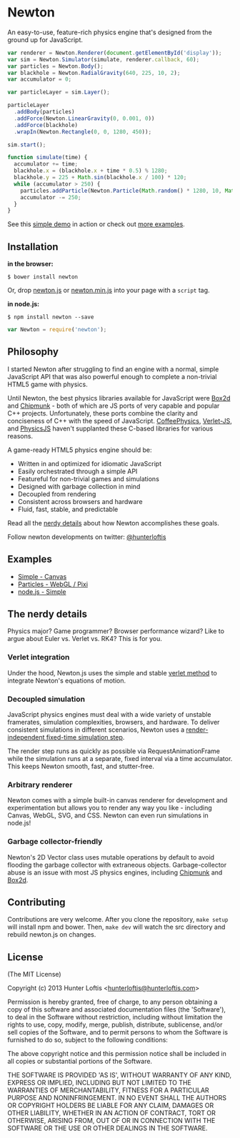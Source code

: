 # Newton

An easy-to-use, feature-rich physics engine that's designed from the ground up for JavaScript.

```js
var renderer = Newton.Renderer(document.getElementById('display'));
var sim = Newton.Simulator(simulate, renderer.callback, 60);
var particles = Newton.Body();
var blackhole = Newton.RadialGravity(640, 225, 10, 2);
var accumulator = 0;

var particleLayer = sim.Layer();

particleLayer
  .addBody(particles)
  .addForce(Newton.LinearGravity(0, 0.001, 0))
  .addForce(blackhole)
  .wrapIn(Newton.Rectangle(0, 0, 1280, 450));

sim.start();

function simulate(time) {
  accumulator += time;
  blackhole.x = (blackhole.x + time * 0.5) % 1280;
  blackhole.y = 225 + Math.sin(blackhole.x / 100) * 120;
  while (accumulator > 250) {
    particles.addParticle(Newton.Particle(Math.random() * 1280, 10, Math.random() * 5 + 1));
    accumulator -= 250;
  }
}
```

See this
[simple demo](http://hunterloftis.github.io/newton/examples/simple) in action or check out
[more examples](#examples).

## Installation

**in the browser:**

```
$ bower install newton
```

Or, drop
[newton.js](https://raw.github.com/hunterloftis/newton/master/newton.js) or
[newton.min.js](https://raw.github.com/hunterloftis/newton/master/newton.min.js)
into your page with a `script` tag.

**in node.js:**

```
$ npm install newton --save
```

```js
var Newton = require('newton');
```

## Philosophy

I started Newton after struggling to find an engine
with a normal, simple JavaScript API that was also
powerful enough to complete a non-trivial HTML5 game with physics.

Until Newton, the best physics libraries available for JavaScript were
[Box2d](https://github.com/kripken/box2d.js/) and
[Chipmunk](https://github.com/josephg/Chipmunk-js) -
both of which are JS ports of very capable and popular C++ projects.
Unfortunately, these ports combine the clarity and conciseness of C++ with the speed of JavaScript.
[CoffeePhysics](https://github.com/soulwire/Coffee-Physics),
[Verlet-JS](https://github.com/subprotocol/verlet-js), and
[PhysicsJS](https://github.com/wellcaffeinated/PhysicsJS)
haven't supplanted these C-based libraries for various reasons.

A game-ready HTML5 physics engine should be:

- Written in and optimized for idiomatic JavaScript
- Easily orchestrated through a simple API
- Featureful for non-trivial games and simulations
- Designed with garbage collection in mind
- Decoupled from rendering
- Consistent across browsers and hardware
- Fluid, fast, stable, and predictable

Read all the [nerdy details](#the-nerdy-details) about how Newton accomplishes these goals.

Follow newton developments on twitter: [@hunterloftis](http://twitter.com/hunterloftis)

## Examples

- [Simple - Canvas](http://hunterloftis.github.io/newton/examples/simple)
- [Particles - WebGL / Pixi](http://hunterloftis.github.io/newton/examples/particles)
- [node.js - Simple](https://github.com/hunterloftis/newton/blob/master/examples/node/simple.js)

## The nerdy details

Physics major?
Game programmer?
Browser performance wizard?
Like to argue about Euler vs. Verlet vs. RK4?
This is for you.

### Verlet integration

Under the hood, Newton.js uses the simple and stable
[verlet method](http://www.gamedev.net/page/resources/_/technical/math-and-physics/a-verlet-based-approach-for-2d-game-physics-r2714)
to integrate Newton's equations of motion.

### Decoupled simulation

JavaScript physics engines must deal with a wide variety of unstable framerates,
simulation complexities,
browsers, and hardware. To deliver consistent simulations in different scenarios, Newton uses a
[render-independent fixed-time simulation step](http://gafferongames.com/game-physics/fix-your-timestep/).

The render step runs as quickly as possible via RequestAnimationFrame while the simulation runs at a separate,
fixed interval via a time accumulator. This keeps Newton smooth, fast, and stutter-free.

### Arbitrary renderer

Newton comes with a simple built-in canvas renderer for development and experimentation but allows
you to render any way you like - including Canvas, WebGL, SVG, and CSS. Newton can even run simulations
in node.js!

### Garbage collector-friendly

Newton's 2D Vector class uses mutable operations by default to avoid flooding the garbage
collector with extraneous objects. Garbage-collector abuse is an issue with most JS physics engines,
including
[Chipmunk](https://groups.google.com/forum/#!topic/v8-users/e9HNSVoovEU) and
[Box2d](https://www.scirra.com/blog/76/how-to-write-low-garbage-real-time-javascript).

## Contributing

Contributions are very welcome.
After you clone the repository, `make setup` will install npm and bower.
Then, `make dev` will watch the src directory and rebuild newton.js on changes.

## License

(The MIT License)

Copyright (c) 2013 Hunter Loftis &lt;hunterloftis@hunterloftis.com&gt;

Permission is hereby granted, free of charge, to any person obtaining a copy of this software and associated documentation files (the 'Software'), to deal in the Software without restriction, including without limitation the rights to use, copy, modify, merge, publish, distribute, sublicense, and/or sell copies of the Software, and to permit persons to whom the Software is furnished to do so, subject to the following conditions:

The above copyright notice and this permission notice shall be included in all copies or substantial portions of the Software.

THE SOFTWARE IS PROVIDED 'AS IS', WITHOUT WARRANTY OF ANY KIND, EXPRESS OR IMPLIED, INCLUDING BUT NOT LIMITED TO THE WARRANTIES OF MERCHANTABILITY, FITNESS FOR A PARTICULAR PURPOSE AND NONINFRINGEMENT. IN NO EVENT SHALL THE AUTHORS OR COPYRIGHT HOLDERS BE LIABLE FOR ANY CLAIM, DAMAGES OR OTHER LIABILITY, WHETHER IN AN ACTION OF CONTRACT, TORT OR OTHERWISE, ARISING FROM, OUT OF OR IN CONNECTION WITH THE SOFTWARE OR THE USE OR OTHER DEALINGS IN THE SOFTWARE.
